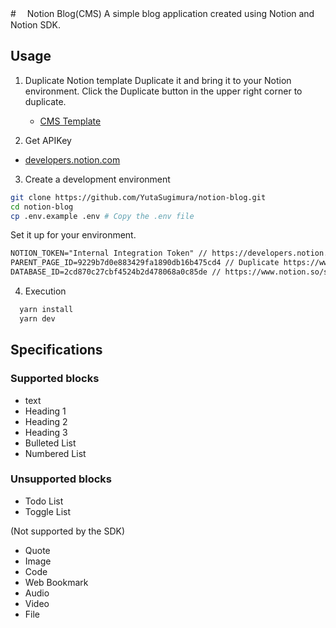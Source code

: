 #　 Notion Blog(CMS)
A simple blog application created using Notion and Notion SDK.

## Usage

1. Duplicate Notion template
   Duplicate it and bring it to your Notion environment.
   Click the Duplicate button in the upper right corner to duplicate.

   - [CMS Template](https://www.notion.so/sugimura/Notion-CMS-Template-9229b7d0e883429fa1890db16b475cd4)

2. Get APIKey

- [developers.notion.com](https://developers.notion.com/)

3. Create a development environment

```zsh
git clone https://github.com/YutaSugimura/notion-blog.git
cd notion-blog
cp .env.example .env # Copy the .env file
```

Set it up for your environment.

```txt
NOTION_TOKEN="Internal Integration Token" // https://developers.notion.com/
PARENT_PAGE_ID=9229b7d0e883429fa1890db16b475cd4 // Duplicate https://www.notion.so/sugimura/Notion-CMS-Template-9229b7d0e883429fa1890db16b475cd4
DATABASE_ID=2cd870c27cbf4524b2d478068a0c85de // https://www.notion.so/sugimura/2cd870c27cbf4524b2d478068a0c85de?v=991ec498ab6c4675b08a9822b64b0c40
```

4. Execution

```zsh
  yarn install
  yarn dev
```

## Specifications

### Supported blocks

- text
- Heading 1
- Heading 2
- Heading 3
- Bulleted List
- Numbered List

### Unsupported blocks

- Todo List
- Toggle List

(Not supported by the SDK)

- Quote
- Image
- Code
- Web Bookmark
- Audio
- Video
- File
